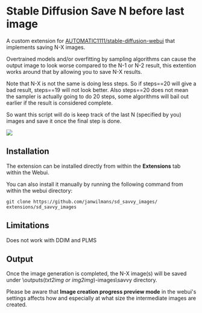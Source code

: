 # Stable Diffusion Save N before last image 

A custom extension for [AUTOMATIC1111/stable-diffusion-webui](https://github.com/AUTOMATIC1111/stable-diffusion-webui) that implements saving N-X images.

Overtrained models and/or overfitting by sampling algorithms can cause the output image to look worse compared to the N-1 or N-2 result, 
this extention works around that by allowing you to save N-X results.

Note that N-X is not the same is doing less steps. So if steps==20 will give a bad result, steps==19 will not look better.
Also steps==20 does not mean the sampler is actually going to do 20 steps, some algorithms will bail out earlier if the result is considered complete.

So want this script will do is keep track of the last N (specified by you) images and save it once the final step is done.

<img src="images/extension.jpg"/>

## Installation

The extension can be installed directly from within the **Extensions** tab within the Webui.

You can also install it manually by running the following command from within the webui directory:

	git clone https://github.com/janwilmans/sd_savvy_images/ extensions/sd_savvy_images


## Limitations
Does not work with DDIM and PLMS

## Output

Once the image generation is completed, the N-X image(s) will be saved under \outputs\(*txt2img or img2img*)-images\savvy directory.

Please be aware that **Image creation progress preview mode** in the webui's settings affects how and especially at what size the intermediate images are created.
